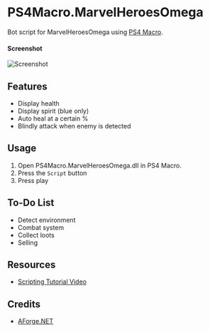 ﻿# PS4Macro.MarvelHeroesOmega

Bot script for MarvelHeroesOmega using [PS4 Macro](https://github.com/komefai/PS4Macro).

#### Screenshot

![Screenshot](https://raw.githubusercontent.com/komefai/PS4Macro.MarvelHeroesOmega/master/_resources/Screenshot.png)

## Features

- Display health
- Display spirit (blue only)
- Auto heal at a certain %
- Blindly attack when enemy is detected

## Usage

1. Open PS4Macro.MarvelHeroesOmega.dll in PS4 Macro.
2. Press the `Script` button
3. Press play

## To-Do List

- Detect environment
- Combat system
- Collect loots
- Selling

## Resources

- [Scripting Tutorial Video](https://youtu.be/daCb97rbimA)

## Credits

- [AForge.NET](www.aforgenet.com)